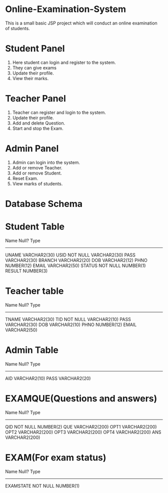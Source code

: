 # Online-Examination-System
This is a small basic JSP project which will conduct an online examination of students.

# Student Panel
1. Here student can login and register to the system.
2. They can give exams 
3. Update their profile.
4. View their marks.

# Teacher Panel
1. Teacher can register and login to the system.
2. Update their profile.
3. Add and delete Question.
4. Start and stop the Exam.

# Admin Panel

1. Admin can login into the system.
2. Add or remove Teacher.
3. Add or remove Student.
4. Reset Exam.
5. View marks of students.

# Database Schema

# Student Table

 Name                                      Null?    Type
 ----------------------------------------- -------- -------------
 UNAME                                              VARCHAR2(30)
 USID                                      NOT NULL VARCHAR2(30)
 PASS                                               VARCHAR2(30)
 BRANCH                                             VARCHAR2(20)
 DOB                                                VARCHAR2(12)
 PHNO                                               NUMBER(12)
 EMAIL                                              VARCHAR2(50)
 STATUS                                    NOT NULL NUMBER(1)
 RESULT                                             NUMBER(3)
 
 # Teacher table
  Name                                      Null?    Type
 ----------------------------------------- -------- ------------
 TNAME                                              VARCHAR2(30)
 TID                                       NOT NULL VARCHAR2(10)
 PASS                                               VARCHAR2(30)
 DOB                                                VARCHAR2(10)
 PHNO                                               NUMBER(12)
 EMAIL                                              VARCHAR2(50)
 
 # Admin Table
  Name                                      Null?    Type
 ----------------------------------------- -------- ------------
 AID                                                VARCHAR2(10)
 PASS                                               VARCHAR2(20)
 
 # EXAMQUE(Questions and answers)
 
  Name                                      Null?    Type
 ----------------------------------------- -------- -------------
 QID                                       NOT NULL NUMBER(2)
 QUE                                                VARCHAR2(200)
 OPT1                                               VARCHAR2(200)
 OPT2                                               VARCHAR2(200)
 OPT3                                               VARCHAR2(200)
 OPT4                                               VARCHAR2(200)
 ANS                                                VARCHAR2(200)
 
 # EXAM(For exam status)
  Name                                      Null?    Type
 ----------------------------------------- -------- ---------
 EXAMSTATE                                 NOT NULL NUMBER(1)
